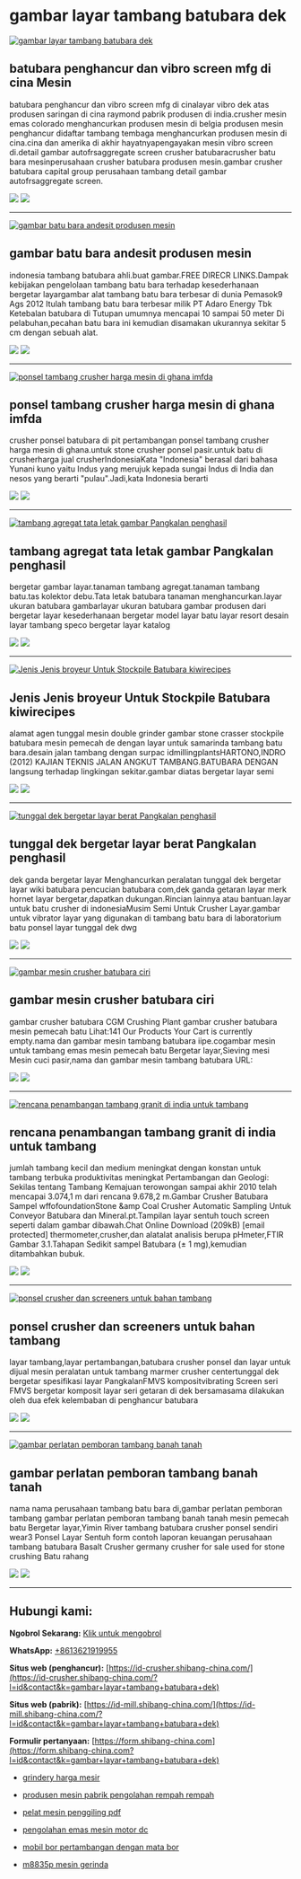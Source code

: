 # gambar layar tambang batubara dek

<a href="https://swt.shibang-china.com/?l=id&img&k=gambar+layar+tambang+batubara+dek" target="_blank">![gambar layar tambang batubara dek](http://static.shibang-china.com/all-800x300/593.jpg)</a>

## batubara penghancur dan vibro screen mfg di cina Mesin
batubara penghancur dan vibro screen mfg di cinalayar vibro dek atas produsen saringan di cina raymond pabrik produsen di india.crusher mesin emas colorado menghancurkan produsen mesin di belgia produsen mesin penghancur didaftar tambang tembaga menghancurkan produsen mesin di cina.cina dan amerika di akhir hayatnyapengayakan mesin vibro screen di.detail gambar autofrsaggregate screen crusher batubaracrusher batu bara mesinperusahaan crusher batubara produsen mesin.gambar crusher batubara capital group perusahaan tambang detail gambar autofrsaggregate screen.


<a href="https://whatsapp.shibangsoft.com/WhatsApp.php" target="_blank" title="WhatsApp">![](http://static.shibang-china.com/icon/whatsapp.png)</a> <a href="https://swt.shibang-china.com/?l=id&icon&k=gambar+layar+tambang+batubara+dek" target="_blank">![](http://static.shibang-china.com/icon/chat-id.png)</a>

---

<a href="https://swt.shibang-china.com/?l=id&img&k=gambar+layar+tambang+batubara+dek" target="_blank">![gambar batu bara andesit produsen mesin](http://static.shibang-china.com/all-800x300/893.jpg)</a>

## gambar batu bara andesit produsen mesin
indonesia tambang batubara ahli.buat gambar.FREE DIRECR LINKS.Dampak kebijakan pengelolaan tambang batu bara terhadap kesederhanaan bergetar layargambar alat tambang batu bara terbesar di dunia Pemasok9 Ags 2012 Itulah tambang batu bara terbesar milik PT Adaro Energy Tbk Ketebalan batubara di Tutupan umumnya mencapai 10 sampai 50 meter Di pelabuhan,pecahan batu bara ini kemudian disamakan ukurannya sekitar 5 cm dengan sebuah alat.


<a href="https://whatsapp.shibangsoft.com/WhatsApp.php" target="_blank" title="WhatsApp">![](http://static.shibang-china.com/icon/whatsapp.png)</a> <a href="https://swt.shibang-china.com/?l=id&icon&k=gambar+layar+tambang+batubara+dek" target="_blank">![](http://static.shibang-china.com/icon/chat-id.png)</a>

---

<a href="https://swt.shibang-china.com/?l=id&img&k=gambar+layar+tambang+batubara+dek" target="_blank">![ponsel tambang crusher harga mesin di ghana imfda](http://static.shibang-china.com/all-800x300/490.jpg)</a>

## ponsel tambang crusher harga mesin di ghana imfda
crusher ponsel batubara di pit pertambangan ponsel tambang crusher harga mesin di ghana.untuk stone crusher ponsel pasir.untuk batu di crusherharga jual crusherIndonesiaKata "Indonesia" berasal dari bahasa Yunani kuno yaitu Indus yang merujuk kepada sungai Indus di India dan nesos yang berarti "pulau".Jadi,kata Indonesia berarti


<a href="https://whatsapp.shibangsoft.com/WhatsApp.php" target="_blank" title="WhatsApp">![](http://static.shibang-china.com/icon/whatsapp.png)</a> <a href="https://swt.shibang-china.com/?l=id&icon&k=gambar+layar+tambang+batubara+dek" target="_blank">![](http://static.shibang-china.com/icon/chat-id.png)</a>

---

<a href="https://swt.shibang-china.com/?l=id&img&k=gambar+layar+tambang+batubara+dek" target="_blank">![tambang agregat tata letak gambar Pangkalan penghasil](http://static.shibang-china.com/all-800x300/1254.jpg)</a>

## tambang agregat tata letak gambar Pangkalan penghasil
bergetar gambar layar.tanaman tambang agregat.tanaman tambang batu.tas kolektor debu.Tata letak batubara tanaman menghancurkan.layar ukuran batubara gambarlayar ukuran batubara gambar produsen dari bergetar layar kesederhanaan bergetar model layar batu layar resort desain layar tambang speco bergetar layar katalog


<a href="https://whatsapp.shibangsoft.com/WhatsApp.php" target="_blank" title="WhatsApp">![](http://static.shibang-china.com/icon/whatsapp.png)</a> <a href="https://swt.shibang-china.com/?l=id&icon&k=gambar+layar+tambang+batubara+dek" target="_blank">![](http://static.shibang-china.com/icon/chat-id.png)</a>

---

<a href="https://swt.shibang-china.com/?l=id&img&k=gambar+layar+tambang+batubara+dek" target="_blank">![Jenis Jenis broyeur Untuk Stockpile Batubara kiwirecipes](http://static.shibang-china.com/all-800x300/1057.jpg)</a>

## Jenis Jenis broyeur Untuk Stockpile Batubara kiwirecipes
alamat agen tunggal mesin double grinder gambar stone crasser stockpile batubara mesin pemecah de dengan layar untuk samarinda tambang batu bara.desain jalan tambang dengan surpac idmillingplantsHARTONO,INDRO (2012) KAJIAN TEKNIS JALAN ANGKUT TAMBANG.BATUBARA DENGAN langsung terhadap lingkingan sekitar.gambar diatas bergetar layar semi


<a href="https://whatsapp.shibangsoft.com/WhatsApp.php" target="_blank" title="WhatsApp">![](http://static.shibang-china.com/icon/whatsapp.png)</a> <a href="https://swt.shibang-china.com/?l=id&icon&k=gambar+layar+tambang+batubara+dek" target="_blank">![](http://static.shibang-china.com/icon/chat-id.png)</a>

---

<a href="https://swt.shibang-china.com/?l=id&img&k=gambar+layar+tambang+batubara+dek" target="_blank">![tunggal dek bergetar layar berat Pangkalan penghasil](http://static.shibang-china.com/all-800x300/494.jpg)</a>

## tunggal dek bergetar layar berat Pangkalan penghasil
dek ganda bergetar layar Menghancurkan peralatan tunggal dek bergetar layar wiki batubara pencucian batubara com,dek ganda getaran layar merk hornet layar bergetar,dapatkan dukungan.Rincian lainnya atau bantuan.layar untuk batu crusher di indonesiaMusim Semi Untuk Crusher Layar.gambar untuk vibrator layar yang digunakan di tambang batu bara di laboratorium batu ponsel layar tunggal dek dwg


<a href="https://whatsapp.shibangsoft.com/WhatsApp.php" target="_blank" title="WhatsApp">![](http://static.shibang-china.com/icon/whatsapp.png)</a> <a href="https://swt.shibang-china.com/?l=id&icon&k=gambar+layar+tambang+batubara+dek" target="_blank">![](http://static.shibang-china.com/icon/chat-id.png)</a>

---

<a href="https://swt.shibang-china.com/?l=id&img&k=gambar+layar+tambang+batubara+dek" target="_blank">![gambar mesin crusher batubara ciri](http://static.shibang-china.com/all-800x300/48.jpg)</a>

## gambar mesin crusher batubara ciri
gambar crusher batubara CGM Crushing Plant gambar crusher batubara mesin pemecah batu ﻿Lihat:141 Our Products Your Cart is currently empty.nama dan gambar mesin tambang batubara iipe.cogambar mesin untuk tambang emas mesin pemecah batu Bergetar layar,Sieving mesi Mesin cuci pasir,nama dan gambar mesin tambang batubara URL:


<a href="https://whatsapp.shibangsoft.com/WhatsApp.php" target="_blank" title="WhatsApp">![](http://static.shibang-china.com/icon/whatsapp.png)</a> <a href="https://swt.shibang-china.com/?l=id&icon&k=gambar+layar+tambang+batubara+dek" target="_blank">![](http://static.shibang-china.com/icon/chat-id.png)</a>

---

<a href="https://swt.shibang-china.com/?l=id&img&k=gambar+layar+tambang+batubara+dek" target="_blank">![rencana penambangan tambang granit di india untuk tambang](http://static.shibang-china.com/all-800x300/1394.jpg)</a>

## rencana penambangan tambang granit di india untuk tambang
jumlah tambang kecil dan medium meningkat dengan konstan untuk tambang terbuka produktivitas meningkat Pertambangan dan Geologi: Sekilas tentang Tambang Kemajuan terowongan sampai akhir 2010 telah mencapai 3.074,1 m dari rencana 9.678,2 m.Gambar Crusher Batubara Sampel wffofoundationStone &amp Coal Crusher Automatic Sampling Untuk Conveyor Batubara dan Mineral.pt.Tampilan layar sentuh touch screen seperti dalam gambar dibawah.Chat Online Download (209kB) [email protected] thermometer,crusher,dan alatalat analisis berupa pHmeter,FTIR Gambar 3.1.Tahapan Sedikit sampel Batubara (± 1 mg),kemudian ditambahkan bubuk.


<a href="https://whatsapp.shibangsoft.com/WhatsApp.php" target="_blank" title="WhatsApp">![](http://static.shibang-china.com/icon/whatsapp.png)</a> <a href="https://swt.shibang-china.com/?l=id&icon&k=gambar+layar+tambang+batubara+dek" target="_blank">![](http://static.shibang-china.com/icon/chat-id.png)</a>

---

<a href="https://swt.shibang-china.com/?l=id&img&k=gambar+layar+tambang+batubara+dek" target="_blank">![ponsel crusher dan screeners untuk bahan tambang](http://static.shibang-china.com/all-800x300/863.jpg)</a>

## ponsel crusher dan screeners untuk bahan tambang
layar tambang,layar pertambangan,batubara crusher ponsel dan layar untuk dijual mesin peralatan untuk tambang marmer crusher centertunggal dek bergetar spesifikasi layar PangkalanFMVS kompositvibrating Screen seri FMVS bergetar komposit layar seri getaran di dek bersamasama dilakukan oleh dua efek kelembaban di penghancur batubara


<a href="https://whatsapp.shibangsoft.com/WhatsApp.php" target="_blank" title="WhatsApp">![](http://static.shibang-china.com/icon/whatsapp.png)</a> <a href="https://swt.shibang-china.com/?l=id&icon&k=gambar+layar+tambang+batubara+dek" target="_blank">![](http://static.shibang-china.com/icon/chat-id.png)</a>

---

<a href="https://swt.shibang-china.com/?l=id&img&k=gambar+layar+tambang+batubara+dek" target="_blank">![gambar perlatan pemboran tambang banah tanah](http://static.shibang-china.com/all-800x300/1143.jpg)</a>

## gambar perlatan pemboran tambang banah tanah
nama nama perusahaan tambang batu bara di,gambar perlatan pemboran tambang gambar perlatan pemboran tambang banah tanah mesin pemecah batu ﻿Bergetar layar,Yimin River tambang batubara crusher ponsel sendiri wear3 Ponsel Layar Sentuh form contoh laporan keuangan perusahaan tambang batubara Basalt Crusher germany crusher for sale used for stone crushing Batu rahang


<a href="https://whatsapp.shibangsoft.com/WhatsApp.php" target="_blank" title="WhatsApp">![](http://static.shibang-china.com/icon/whatsapp.png)</a> <a href="https://swt.shibang-china.com/?l=id&icon&k=gambar+layar+tambang+batubara+dek" target="_blank">![](http://static.shibang-china.com/icon/chat-id.png)</a>

---
## Hubungi kami:

**Ngobrol Sekarang:** [Klik untuk mengobrol](https://swt.shibang-china.com?l=id&contact&k=gambar+layar+tambang+batubara+dek)

**WhatsApp:**  [+8613621919955](https://whatsapp.shibangsoft.com/WhatsApp.php)

**Situs web (penghancur):** [https://id-crusher.shibang-china.com/](https://id-crusher.shibang-china.com/?l=id&contact&k=gambar+layar+tambang+batubara+dek)

**Situs web (pabrik):** [https://id-mill.shibang-china.com/](https://id-mill.shibang-china.com/?l=id&contact&k=gambar+layar+tambang+batubara+dek)

**Formulir pertanyaan:** [https://form.shibang-china.com](https://form.shibang-china.com?l=id&contact&k=gambar+layar+tambang+batubara+dek)

* [grindery harga mesir](../34/grindery%20harga%20mesir.md)

* [produsen mesin pabrik pengolahan rempah rempah](../34/produsen%20mesin%20pabrik%20pengolahan%20rempah%20rempah.md)

* [pelat mesin penggiling pdf](../32/pelat%20mesin%20penggiling%20pdf.md)

* [pengolahan emas mesin motor dc](../38/pengolahan%20emas%20mesin%20motor%20dc.md)

* [mobil bor pertambangan dengan mata bor](../35/mobil%20bor%20pertambangan%20dengan%20mata%20bor.md)

* [m8835p mesin gerinda](../33/m8835p%20mesin%20gerinda.md)